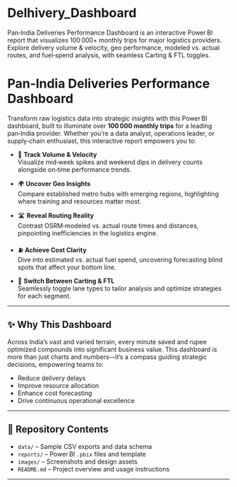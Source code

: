 # Delhivery_Dashboard
Pan‑India Deliveries Performance Dashboard is an interactive Power BI report that visualizes 100 000+ monthly trips for major logistics providers. Explore delivery volume &amp; velocity, geo performance, modeled vs. actual routes, and fuel‑spend analysis, with seamless Carting &amp; FTL toggles.

# Pan‑India Deliveries Performance Dashboard

Transform raw logistics data into strategic insights with this Power BI dashboard, built to illuminate over **100 000 monthly trips** for a leading pan‑India provider. Whether you’re a data analyst, operations leader, or supply‑chain enthusiast, this interactive report empowers you to:

- 🚀 **Track Volume & Velocity**  
  Visualize mid‑week spikes and weekend dips in delivery counts alongside on‑time performance trends.

- 🌍 **Uncover Geo Insights**  
  Compare established metro hubs with emerging regions, highlighting where training and resources matter most.

- 🛣️ **Reveal Routing Reality**  
  Contrast OSRM‑modeled vs. actual route times and distances, pinpointing inefficiencies in the logistics engine.

- ⛽ **Achieve Cost Clarity**  
  Dive into estimated vs. actual fuel spend, uncovering forecasting blind spots that affect your bottom line.

- 🔄 **Switch Between Carting & FTL**  
  Seamlessly toggle lane types to tailor analysis and optimize strategies for each segment.

---

## ✨ Why This Dashboard

Across India’s vast and varied terrain, every minute saved and rupee optimized compounds into significant business value. This dashboard is more than just charts and numbers—it’s a compass guiding strategic decisions, empowering teams to:

- Reduce delivery delays  
- Improve resource allocation  
- Enhance cost forecasting  
- Drive continuous operational excellence  

---

## 📂 Repository Contents

- `data/` – Sample CSV exports and data schema  
- `reports/` – Power BI `.pbix` files and template  
- `images/` – Screenshots and design assets  
- `README.md` – Project overview and usage instructions  

---
